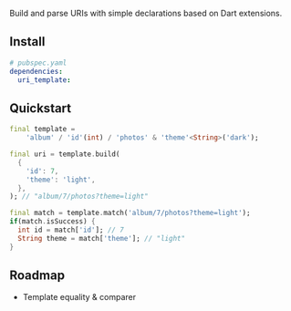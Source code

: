 Build and parse URIs with simple declarations based on Dart extensions.

## Install

```yaml
# pubspec.yaml
dependencies:
  uri_template:
```

## Quickstart

```dart
final template =
    'album' / 'id'(int) / 'photos' & 'theme'<String>('dark');

final uri = template.build(
  {
    'id': 7,
    'theme': 'light',
  },
); // "album/7/photos?theme=light"

final match = template.match('album/7/photos?theme=light');
if(match.isSuccess) {
  int id = match['id']; // 7
  String theme = match['theme']; // "light"
}
```

## Roadmap

* Template equality & comparer
